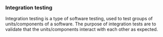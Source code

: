 ### Integration testing

Integration testing is a type of software testing, used to test groups of units/components of a software.
The purpose of integration tests are to validate that the units/components interact with each other as expected.

